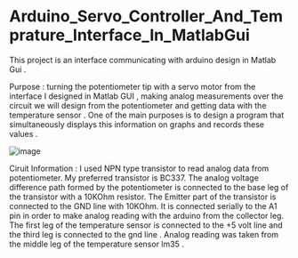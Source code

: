# Arduino_Servo_Controller_And_Temprature_Interface_In_MatlabGui
This project is an interface communicating with arduino design in Matlab Gui .

Purpose : turning the potentiometer tip with a servo motor from the interface I designed in Matlab GUI , making analog measurements over the circuit we will design from the potentiometer and getting data with the temperature sensor .
One of the main purposes is to design a program that simultaneously displays this information on graphs and records these values .

![image](https://user-images.githubusercontent.com/67158049/123934205-b8e36280-d99b-11eb-8c19-4e743bf93742.png)

Ciruit Information : I used NPN type transistor to read analog data from potentiometer. My preferred transistor is BC337. The analog voltage difference path formed by the potentiometer is connected to the base leg of the transistor with a 10KOhm resistor. The Emitter part of the transistor is connected to
the GND line with 10KOhm. It is connected serially to the A1 pin in order to
make analog reading with the arduino from the collector leg. The first leg of the temperature sensor is connected to the +5 volt line and the third leg
is connected to the gnd line . Analog reading was taken from the middle leg
of the temperature sensor lm35 .
